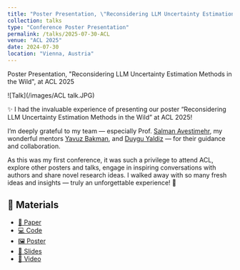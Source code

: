 ```yaml
---
title: "Poster Presentation, \"Reconsidering LLM Uncertainty Estimation Methods in the Wild\", at ACL 2025"
collection: talks
type: "Conference Poster Presentation"
permalink: /talks/2025-07-30-ACL
venue: "ACL 2025"
date: 2024-07-30
location: "Vienna, Austria"
---
```



Poster Presentation, "Reconsidering LLM Uncertainty Estimation Methods in the Wild", at ACL 2025

![Talk](/images/ACL talk.JPG)

✨ I had the invaluable experience of presenting our poster “Reconsidering LLM Uncertainty Estimation Methods in the Wild” at ACL 2025!

I’m deeply grateful to my team — especially Prof. [Salman Avestimehr](https://www.avestimehr.com/), my wonderful mentors [Yavuz Bakman](https://ybakman.com/), and [Duygu Yaldiz](https://www.duygunuryaldiz.com/) — for their guidance and collaboration.

As this was my first conference, it was such a privilege to attend ACL, explore other posters and talks, engage in inspiring conversations with authors and share novel research ideas. I walked away with so many fresh ideas and insights — truly an unforgettable experience! 🚀

## 📂 Materials  

- [📄 Paper](https://arxiv.org/abs/2506.01114)  
- [💻 Code](https://github.com/duygunuryldz/uncertainty_in_the_wild)  
- [🖼️ Poster](https://docs.google.com/presentation/d/15FPwVpUSs9FgKR3YYlhTQ6sKmLxBfCAq-am2o-LYNS0/edit?usp=sharing)  
- [📑 Slides](https://docs.google.com/presentation/d/10Qt_QvlIX53duGw-jZhH-nw2CZjwWRpY-pRWKT_7TmU/edit?usp=sharing)  
- [🎥 Video](https://drive.google.com/file/d/1wdYJcqM-Y_1eTFMvjuK4-wP5gwyOB_O5/view?usp=sharing)

